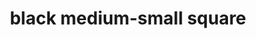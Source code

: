 ---
layout: smileys&emotion
title: black medium-small square
emoji: black_medium_small_square
permalink: ◾.html
image: assets/img/3moji/black_medium_small_square.png
---